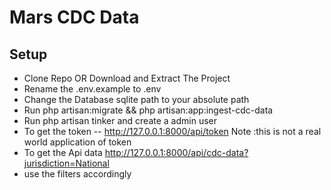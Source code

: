 # Mars CDC Data

## Setup

- Clone Repo OR Download and Extract The Project
- Rename the .env.example to .env
- Change the Database sqlite path to your absolute path
- Run php artisan:migrate &&  php artisan:app:ingest-cdc-data
- Run php artisan tinker and create a admin user
- To get the token -- http://127.0.0.1:8000/api/token  Note :this is not a real world application of token
- To get the Api data http://127.0.0.1:8000/api/cdc-data?jurisdiction=National
- use the filters accordingly 
